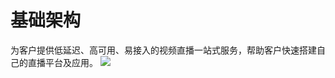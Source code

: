 # 基础架构

为客户提供低延迟、高可用、易接入的视频直播一站式服务，帮助客户快速搭建自己的直播平台及应用。
![](https://github.com/jdcloudcom/cn/blob/cn-Live-Video/image/live-video/62%E5%9F%BA%E7%A1%80%E6%9E%B6%E6%9E%84.png)

